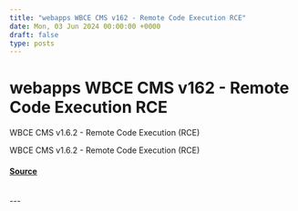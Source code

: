 ```yaml
---
title: "webapps WBCE CMS v162 - Remote Code Execution RCE"
date: Mon, 03 Jun 2024 00:00:00 +0000
draft: false
type: posts
---
```

# webapps WBCE CMS v162 - Remote Code Execution RCE





WBCE CMS v1.6.2 - Remote Code Execution (RCE)

WBCE CMS v1.6.2 - Remote Code Execution (RCE)

#### [Source](https://www.exploit-db.com/exploits/52039)

<br/>
---
